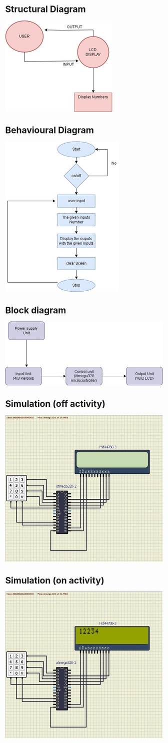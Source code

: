 # Structural Diagram
![image](https://github.com/DasariVasu/M2-Embedded_Keypad_Interfacing/blob/main/2_Designs/Structural%20Diagram.jpg?raw=true)
# Behavioural Diagram
![image](https://github.com/DasariVasu/M2-Embedded_Keypad_Interfacing/blob/main/2_Designs/Behavioural%20Diagram.jpg?raw=true)
# Block diagram
![image](https://github.com/DasariVasu/M2-Embedded_Keypad_Interfacing/blob/main/2_Designs/Block%20Diagram.jpg?raw=true)
# Simulation (off activity) 
![image](https://raw.githubusercontent.com/DasariVasu/M2-Embedded_Keypad_Interfacing/main/2_Designs/Simulation%20(off%20activity).jpg) 
# Simulation (on activity)
![image](https://github.com/DasariVasu/M2-Embedded_Keypad_Interfacing/blob/main/2_Designs/Untitled%20Diagram.drawio.png?raw=true)
